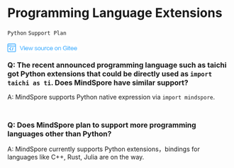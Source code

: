 ﻿# Programming Language Extensions

`Python` `Support Plan`

[![View Source On Gitee](./_static/logo_source.png)](https://gitee.com/mindspore/docs/blob/r1.2/docs/faq/source_en/programming_language_extensions.md)

<font size=3>**Q: The recent announced programming language such as taichi got Python extensions that could be directly used as `import taichi as ti`. Does MindSpore have similar support?**</font>

A: MindSpore supports Python native expression via `import mindspore`.

<br/>

<font size=3>**Q: Does MindSpore plan to support more programming languages other than Python?**</font>

A: MindSpore currently supports Python extensions，bindings for languages like C++, Rust, Julia are on the way.
